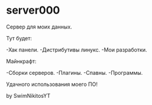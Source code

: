 # server000
Сервер для моих данных. 

Тут будет:

-Хак панели.
-Дистрибутивы линукс.
-Мои разработки.

Майнкрафт:

-Сборки серверов.
-Плагины.
-Спавны.
-Программы.

Удачного использования моего ПО!

by SwimNikitosYT
